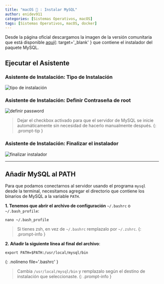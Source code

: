 ```yaml
---
title: "macOS  : Instalar MySQL"
author: enidev911
categories: [Sistemas Operativos, macOS]
tags: [Sistemas Operativos, macOS, docker]
---
```


Desde la página oficial descargamos la imagen de la versión comunitaria que está disponible [aquí](https://dev.mysql.com/downloads/mysql/){: target='_blank' } que contiene el instalador del paquete MySQL.

## Ejecutar el Asistente

### **Asistente de Instalación: Tipo de Instalación**

![tipo de instalación](mysql/mysql-mac-asistente-tipo-instalacion.png)

### **Asistente de Instalación: Definir Contraseña de root**

![definir password](mysql/mysql-mac-asistente-definir-password.png)

> Dejar el checkbox activado para que el servidor de MySQL se inicie automáticamente sin necesidad de hacerlo manualmente después.
{: .prompt-tip }

### **Asistente de Instalación: Finalizar el instalador**

![finalizar instalador](mysql/mysql-mac-asistente-resumen.png)

---

## **Añadir MySQL al PATH**

Para que podamos conectarnos al servidor usando el programa `mysql` desde la terminal, necesitamos agregar el directorio que contiene los binarios de MySQL a la variable `PATH`.


**1. Tenemos que abrir el archivo de configuración** `~/.bashrc` o `~/.bash_profile`:

```terminal
nano ~/.bash_profile
```

> Si tienes zsh, en vez de `~/.bashrc` remplazalo por `~/.zshrc`.
{: .prompt-info }

**2. Añadir la siguiente línea al final del archivo**:

```terminal
export PATH=$PATH:/usr/local/mysql/bin
```
{: .nolineno file='.bashrc' }

> Cambia `/usr/local/mysql/bin` y remplazalo según el destino de instalación que seleccionaste.
{: .prompt-info }
